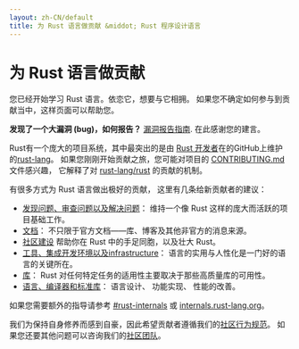 ```yaml
---
layout: zh-CN/default
title: 为 Rust 语言做贡献 &middot; Rust 程序设计语言
---
```


# 为 Rust 语言做贡献

您已经开始学习 Rust 语言。依恋它，想要与它相拥。
如果您不确定如何参与到贡献当中，这样页面可以帮助您。

**发现了一个大漏洞 (bug)，如何报告？** [漏洞报告指南][bugs]. 在此感谢您的建言。

Rust有一个庞大的项目系统，其中最突出的是由 [Rust 开发者][devs]在的GitHub上维护的[rust-lang][rust-lang]。
如果您刚刚开始贡献之旅，您可能对项目的 [CONTRIBUTING.md] 文件感兴趣，
它解释了对 [rust-lang/rust] 的贡献的机制。

有很多方式为 Rust 语言做出极好的贡献，
这里有几条给新贡献者的建议：

* [发现问题、审查问题以及解决问题](contribute-bugs.html)：
  维持一个像 Rust 这样的庞大而活跃的项目基础工作。
* [文档](contribute-docs.html)：
  不只限于官方文档——库、博客及其他非官方的消息来源。
* [社区建设](contribute-community.html)
  帮助你在 Rust 中的手足同胞，以及壮大 Rust。
* [工具、集成开发环境以及infrastructure](contribute-tools.html)：
  语言的实用与人性化是一门好的语言的关键所在。
* [库](contribute-libs.html)：
  Rust 对任何特定任务的适用性主要取决于那些高质量库的可用性。
* [语言、编译器和标准库](contribute-compiler.html)： 
  语言设计、 功能实现、 性能的改善。

如果您需要额外的指导请参考 [#rust-internals] 或 [internals.rust-lang.org]。

我们为保持自身修养而感到自豪，因此希望贡献者遵循我们的[社区行为规范][coc]。
如果您还要其他问题可以咨询我们的[社区团队][community team]。

<!--
TODO: Write a guide to rust processes and governance to link from here
TODO: List of active initiatives
TODO: Write guide to advertising Rust projects to link from
libs / community building
-->

[#rust-internals]: https://client00.chat.mibbit.com/?server=irc.mozilla.org&channel=%23rust-internals
[CONTRIBUTING.md]: https://github.com/rust-lang/rust/blob/master/CONTRIBUTING.md
[bugs]: https://github.com/rust-lang/rust/blob/master/CONTRIBUTING.md#bug-reports
[coc]: https://www.rust-lang.org/conduct.html
[community team]: https://www.rust-lang.org/team.html#Community
[dev_proc]: community.html#rust-development
[devs]: https://github.com/rust-lang/rust/graphs/contributors
[internals.rust-lang.org]: https://internals.rust-lang.org/
[rust-lang/rust]: https://github.com/rust-lang/rust
[rust-lang]: https://github.com/rust-lang
